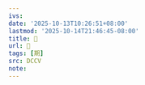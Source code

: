 ```yaml
---
ivs:
date: '2025-10-13T10:26:51+08:00'
lastmod: '2025-10-14T21:46:45-08:00'
title: 􀒔
url: 􀒔
tags: [期]
src: DCCV
note:
---
```

